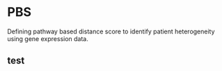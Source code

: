 # PBS
Defining pathway based distance score to identify patient heterogeneity using gene expression data.

## test
